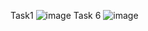Task1
![image](https://github.com/user-attachments/assets/5f162068-e3bd-4ed0-bab1-bbde7db63f95)
Task 6 
![image](https://github.com/user-attachments/assets/2437801f-e475-44e3-b6c8-58ec288dacb0)
